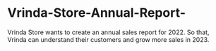 # Vrinda-Store-Annual-Report-
Vrinda Store wants to create an annual sales report for 2022. So that, Vrinda can understand their customers and grow more sales in 2023.
